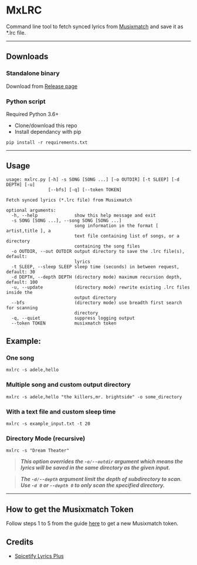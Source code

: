 # MxLRC
Command line tool to fetch synced lyrics from [Musixmatch](https://www.musixmatch.com/) and save it as *.lrc file.

---

## Downloads
### Standalone binary
Download from [Release page](https://github.com/fashni/MxLRC/releases)
### Python script
Required Python 3.6+
- Clone/download this repo
- Install dependancy with pip
```
pip install -r requirements.txt
```

---

## Usage
```
usage: mxlrc.py [-h] -s SONG [SONG ...] [-o OUTDIR] [-t SLEEP] [-d DEPTH] [-u]
                [--bfs] [-q] [--token TOKEN]

Fetch synced lyrics (*.lrc file) from Musixmatch

optional arguments:
  -h, --help              show this help message and exit
  -s SONG [SONG ...], --song SONG [SONG ...]
                          song information in the format [ artist,title ], a
                          text file containing list of songs, or a directory
                          containing the song files
  -o OUTDIR, --out OUTDIR output directory to save the .lrc file(s), default:
                          lyrics
  -t SLEEP, --sleep SLEEP sleep time (seconds) in between request, default: 30
  -d DEPTH, --depth DEPTH (directory mode) maximum recursion depth, default: 100
  -u, --update            (directory mode) rewrite existing .lrc files inside the
                          output directory
  --bfs                   (directory mode) use breadth first search for scanning
                          directory
  -q, --quiet             suppress logging output
  --token TOKEN           musixmatch token
```

## Example:
### One song
```
mxlrc -s adele,hello
```
### Multiple song and custom output directory
```
mxlrc -s adele,hello "the killers,mr. brightside" -o some_directory
```
### With a text file and custom sleep time
```
mxlrc -s example_input.txt -t 20
```
### Directory Mode (recursive)
```
mxlrc -s "Dream Theater"
```
> **_This option overrides the `-o/--outdir` argument which means the lyrics will be saved in the same directory as the given input._**

> **_The `-d/--depth` argument limit the depth of subdirectory to scan. Use `-d 0` or `--depth 0` to only scan the specified directory._**

---

## How to get the Musixmatch Token
Follow steps 1 to 5 from the guide [here](https://spicetify.app/docs/faq#sometimes-popup-lyrics-andor-lyrics-plus-seem-to-not-work) to get a new Musixmatch token.

## Credits
* [Spicetify Lyrics Plus](https://github.com/spicetify/spicetify-cli/tree/master/CustomApps/lyrics-plus)
